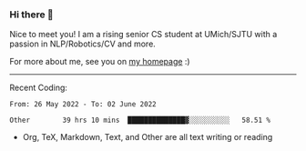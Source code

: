 ### Hi there 👋

Nice to meet you! I am a rising senior CS student at UMich/SJTU with a passion in NLP/Robotics/CV and more. 

For more about me, see you on [my homepage](https://jiayipan.me) :)

---

Recent Coding:
<!--START_SECTION:waka-->

```text
From: 26 May 2022 - To: 02 June 2022

Other        39 hrs 10 mins  ██████████████▓░░░░░░░░░░   58.51 %
```

<!--END_SECTION:waka-->
- Org, TeX, Markdown, Text, and Other are all text writing or reading
